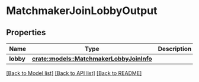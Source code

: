 # MatchmakerJoinLobbyOutput

## Properties

Name | Type | Description | Notes
------------ | ------------- | ------------- | -------------
**lobby** | [**crate::models::MatchmakerLobbyJoinInfo**](MatchmakerLobbyJoinInfo.md) |  | 

[[Back to Model list]](../README.md#documentation-for-models) [[Back to API list]](../README.md#documentation-for-api-endpoints) [[Back to README]](../README.md)


